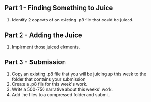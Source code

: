 ## Part 1 - Finding Something to Juice
1. Identify 2 aspects of an existing .p8 file that could be juiced.

## Part 2 - Adding the Juice
1. Implement those juiced elements.

## Part 3 - Submission

1. Copy an existing .p8 file that you will be juicing up this week to the folder that contains your submission.
1. Create a .p8 file for this week's work.
1. Write a 500-750 narrative about this weeks' work. 
1. Add the files to a compressed folder and submit. 